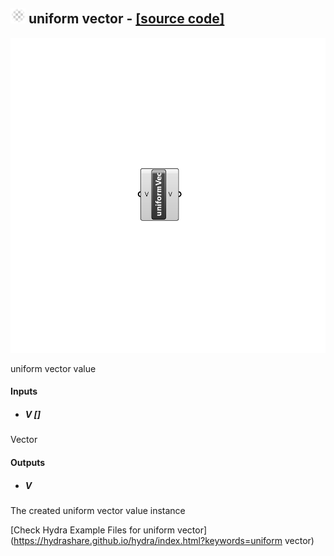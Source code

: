 ## ![](../../images/icons/uniform_vector.png) uniform vector - [[source code]](C:\Users\pkastner\Documents\GitHub\Eddy3D\UMCF/uniform%20vector.py)

![](../../images/components/uniform_vector.png)

uniform vector value

#### Inputs
* ##### V []
Vector

#### Outputs
* ##### V
The created uniform vector value instance


[Check Hydra Example Files for uniform vector](https://hydrashare.github.io/hydra/index.html?keywords=uniform vector)